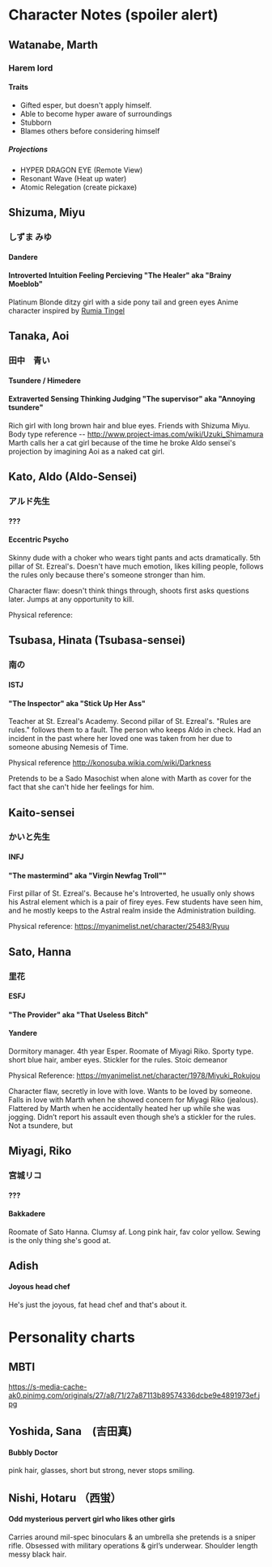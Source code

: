 # Character Notes (spoiler alert)


## Watanabe, Marth
### Harem lord
#### Traits
  * Gifted esper, but doesn't apply himself.
  * Able to become hyper aware of surroundings
  * Stubborn
  * Blames others before considering himself

##### Projections

* HYPER DRAGON EYE (Remote View)
* Resonant Wave (Heat up water)
* Atomic Relegation (create pickaxe)


## Shizuma, Miyu
### しずま みゆ
#### Dandere
#### Introverted Intuition Feeling Percieving "The Healer" aka "Brainy Moeblob"

Platinum Blonde ditzy girl with a side pony tail and green eyes
Anime character inspired by [Rumia Tingel](http://rokuaka.wikia.com/wiki/Rumia_Tingel)


## Tanaka, Aoi
### 田中　青い
#### Tsundere / Himedere
#### Extraverted Sensing Thinking Judging "The supervisor" aka "Annoying tsundere"


Rich girl with long brown hair and blue eyes. Friends with Shizuma Miyu.
Body type reference -- http://www.project-imas.com/wiki/Uzuki_Shimamura
Marth calls her a cat girl because of the time he broke Aldo sensei's projection by imagining Aoi as a naked cat girl.




## Kato, Aldo (Aldo-Sensei)
### アルド先生
#### ???
#### Eccentric Psycho

Skinny dude with a choker who wears tight pants and acts dramatically. 5th pillar of St. Ezreal's. Doesn't have much emotion, likes killing people, follows the rules only because there's someone stronger than him.

Character flaw: doesn't think things through, shoots first asks questions later. Jumps at any opportunity to kill.

Physical reference: 



## Tsubasa, Hinata (Tsubasa-sensei)
### 南の
#### ISTJ
#### "The Inspector" aka "Stick Up Her Ass"

Teacher at St. Ezreal's Academy. Second pillar of St. Ezreal's. "Rules are rules." follows them to a fault. The person who keeps Aldo in check. Had an incident in the past where her loved one was taken from her due to someone abusing Nemesis of Time.

Physical reference http://konosuba.wikia.com/wiki/Darkness

Pretends to be a Sado Masochist when alone with Marth as cover for the fact that she can't hide her feelings for him.



## Kaito-sensei
### かいと先生
#### INFJ
#### "The mastermind" aka "Virgin Newfag Troll""

First pillar of St. Ezreal's. Because he's Introverted, he usually only shows his Astral element which is a pair of firey eyes. Few students have seen him, and he mostly keeps to the Astral realm inside the Administration building.

Physical reference: https://myanimelist.net/character/25483/Ryuu



## Sato, Hanna
### 里花
#### ESFJ
#### "The Provider" aka "That Useless Bitch"
#### Yandere

Dormitory manager. 4th year Esper. Roomate of  Miyagi Riko. Sporty type. short blue hair, amber eyes. Stickler for the rules. Stoic demeanor

Physical Reference: https://myanimelist.net/character/1978/Miyuki_Rokujou

Character flaw, secretly in love with love. Wants to be loved by someone. Falls in love with Marth when he showed concern for Miyagi Riko (jealous). Flattered by Marth when he accidentally heated her up while she was jogging. Didn’t report his assault even though she’s a stickler for the rules. Not a tsundere, but 


## Miyagi, Riko
### 宮城リコ
#### ???
#### Bakkadere

Roomate of Sato Hanna. Clumsy af. Long pink hair, fav color yellow. Sewing is the only thing she's good at.




## Adish
#### Joyous head chef

He's just the joyous, fat head chef and that's about it.


# Personality charts

## MBTI

https://s-media-cache-ak0.pinimg.com/originals/27/a8/71/27a87113b89574336dcbe9e4891973ef.jpg



## Yoshida, Sana　(吉田真)
#### Bubbly Doctor

pink hair, glasses, short but strong, never stops smiling.


## Nishi, Hotaru （西蛍）
#### Odd mysterious pervert girl who likes other girls

Carries around mil-spec binoculars & an umbrella she pretends is a sniper rifle. Obsessed with military operations & girl’s underwear. Shoulder length messy black hair.

